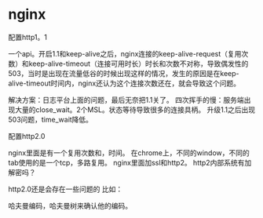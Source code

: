 # nginx

配置http1。1

一个api。开启1.1和keep-alive之后，nginx连接的keep-alive-request（复用次数）和keep-alive-timeout（连接可用时长）时长和次数不对称，导致偶发性的503，当时是出现在流量低谷的时候出现这样的情况，发生的原因是在keep-alive-timeout时间内，nginx还认为这个连接次数还在，就会导致这个问题。

解决方案：日志平台上面的问题，最后无奈把1.1关了。
四次挥手的慢：服务端出现大量的close_wait。2个MSL。状态等待导致很多的连接具柄。
升级1.1之后出现503问题，time_wait降低。

配置http2.0

nginx里面是有一个复用次数和，时间。
在chrome上，不同的window，不同的tab使用的是一个tcp，多路复用。
nginx里面加ssl和http2。
http2内部系统有加解密吗？

http2.0还是会存在一些问题的
比如：

哈夫曼编码，哈夫曼树来确认他的编码。
